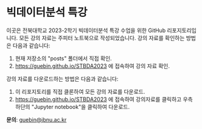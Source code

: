 # 빅데이터분석 특강 

이곳은 전북대학교 2023-2학기 빅데이터분석 특강 수업을 위한 GitHub 리포지토리입니다. 모든 강의 자료는 주피터 노트북으로 작성되었습니다. 강의 자료를 확인하는 방법은 다음과 같습니다:

1. 현재 저장소의 "posts" 폴더에서 직접 확인.
2. https://guebin.github.io/STBDA2023 에 접속하여 강의 자료 확인.

강의 자료를 다운로드하는 방법은 다음과 같습니다:

1. 이 리포지토리를 직접 클론하여 모든 강의 자료를 다운로드.
2. https://guebin.github.io/STBDA2023 에 접속하여 강의자료를 클릭하고 우측 하단의 "Jupyter notebook"을 클릭하여 다운로드.

**문의**: guebin@jbnu.ac.kr